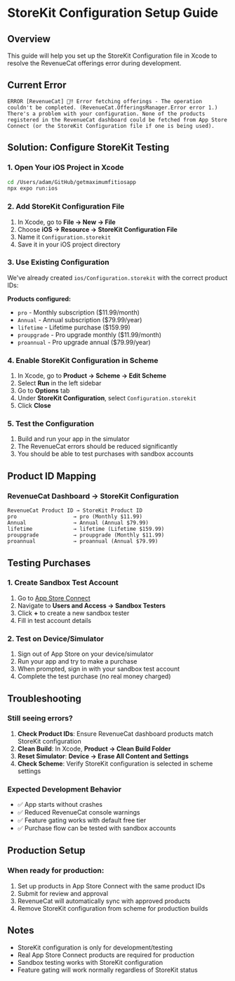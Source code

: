 # StoreKit Configuration Setup Guide

## Overview
This guide will help you set up the StoreKit Configuration file in Xcode to resolve the RevenueCat offerings error during development.

## Current Error
```
ERROR [RevenueCat] 🍎‼️ Error fetching offerings - The operation couldn't be completed. (RevenueCat.OfferingsManager.Error error 1.)
There's a problem with your configuration. None of the products registered in the RevenueCat dashboard could be fetched from App Store Connect (or the StoreKit Configuration file if one is being used).
```

## Solution: Configure StoreKit Testing

### 1. Open Your iOS Project in Xcode
```bash
cd /Users/adam/GitHub/getmaximumfitiosapp
npx expo run:ios
```

### 2. Add StoreKit Configuration File
1. In Xcode, go to **File → New → File**
2. Choose **iOS → Resource → StoreKit Configuration File**
3. Name it `Configuration.storekit`
4. Save it in your iOS project directory

### 3. Use Existing Configuration
We've already created `ios/Configuration.storekit` with the correct product IDs:

**Products configured:**
- `pro` - Monthly subscription ($11.99/month)
- `Annual` - Annual subscription ($79.99/year)
- `lifetime` - Lifetime purchase ($159.99)
- `proupgrade` - Pro upgrade monthly ($11.99/month)
- `proannual` - Pro upgrade annual ($79.99/year)

### 4. Enable StoreKit Configuration in Scheme
1. In Xcode, go to **Product → Scheme → Edit Scheme**
2. Select **Run** in the left sidebar
3. Go to **Options** tab
4. Under **StoreKit Configuration**, select `Configuration.storekit`
5. Click **Close**

### 5. Test the Configuration
1. Build and run your app in the simulator
2. The RevenueCat errors should be reduced significantly
3. You should be able to test purchases with sandbox accounts

## Product ID Mapping

### RevenueCat Dashboard → StoreKit Configuration
```
RevenueCat Product ID → StoreKit Product ID
pro                  → pro (Monthly $11.99)
Annual               → Annual (Annual $79.99)
lifetime             → lifetime (Lifetime $159.99)
proupgrade           → proupgrade (Monthly $11.99)
proannual            → proannual (Annual $79.99)
```

## Testing Purchases

### 1. Create Sandbox Test Account
1. Go to [App Store Connect](https://appstoreconnect.apple.com)
2. Navigate to **Users and Access → Sandbox Testers**
3. Click **+** to create a new sandbox tester
4. Fill in test account details

### 2. Test on Device/Simulator
1. Sign out of App Store on your device/simulator
2. Run your app and try to make a purchase
3. When prompted, sign in with your sandbox test account
4. Complete the test purchase (no real money charged)

## Troubleshooting

### Still seeing errors?
1. **Check Product IDs**: Ensure RevenueCat dashboard products match StoreKit configuration
2. **Clean Build**: In Xcode, **Product → Clean Build Folder**
3. **Reset Simulator**: **Device → Erase All Content and Settings**
4. **Check Scheme**: Verify StoreKit configuration is selected in scheme settings

### Expected Development Behavior
- ✅ App starts without crashes
- ✅ Reduced RevenueCat console warnings
- ✅ Feature gating works with default free tier
- ✅ Purchase flow can be tested with sandbox accounts

## Production Setup

### When ready for production:
1. Set up products in App Store Connect with the same product IDs
2. Submit for review and approval
3. RevenueCat will automatically sync with approved products
4. Remove StoreKit configuration from scheme for production builds

## Notes
- StoreKit configuration is only for development/testing
- Real App Store Connect products are required for production
- Sandbox testing works with StoreKit configuration
- Feature gating will work normally regardless of StoreKit status
